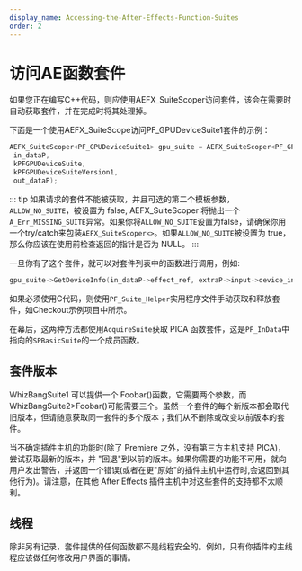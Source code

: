 ```yaml
---
display_name: Accessing-the-After-Effects-Function-Suites
order: 2
---
```


# 访问AE函数套件

如果您正在编写C++代码，则应使用AEFX_SuiteScoper访问套件，该会在需要时自动获取套件，并在完成时将其处理掉。

下面是一个使用AEFX_SuiteScope访问PF_GPUDeviceSuite1套件的示例：

```cpp
AEFX_SuiteScoper<PF_GPUDeviceSuite1> gpu_suite = AEFX_SuiteScoper<PF_GPUDeviceSuite1>(
 in_dataP,
 kPFGPUDeviceSuite,
 kPFGPUDeviceSuiteVersion1,
 out_dataP);
```

::: tip
如果请求的套件不能被获取，并且可选的第二个模板参数，`ALLOW_NO_SUITE`，被设置为 false, AEFX_SuiteScoper 将抛出一个`A_Err_MISSING_SUITE`异常。如果你将`ALLOW_NO_SUITE`设置为false，请确保你用一个try/catch来包装`AEFX_SuiteScoper<>`。如果`ALLOW_NO_SUITE`被设置为 true，那么你应该在使用前检查返回的指针是否为 NULL。
:::

一旦你有了这个套件，就可以对套件列表中的函数进行调用，例如:

```cpp
gpu_suite->GetDeviceInfo(in_dataP->effect_ref, extraP->input->device_index, &device_info);
```

如果必须使用C代码，则使用`PF_Suite_Helper`实用程序文件手动获取和释放套件，如Checkout示例项目中所示。

在幕后，这两种方法都使用`AcquireSuite`获取 PICA 函数套件，这是`PF_InData`中指向的`SPBasicSuite`的一个成员函数。

## 套件版本

WhizBangSuite1 可以提供一个 Foobar()函数，它需要两个参数，而 WhizBangSuite2>Foobar()可能需要三个。虽然一个套件的每个新版本都会取代旧版本，但请随意获取同一套件的多个版本；我们从不删除或改变以前版本的套件。

当不确定插件主机的功能时(除了 Premiere 之外，没有第三方主机支持 PICA)，尝试获取最新的版本，并 "回退"到以前的版本。如果你需要的功能不可用，就向用户发出警告，并返回一个错误(或者在更"原始"的插件主机中运行时,会返回到其他行为)。请注意，在其他 After Effects 插件主机中对这些套件的支持都不太顺利。

## 线程

除非另有记录，套件提供的任何函数都不是线程安全的。例如，只有你插件的主线程应该做任何修改用户界面的事情。
